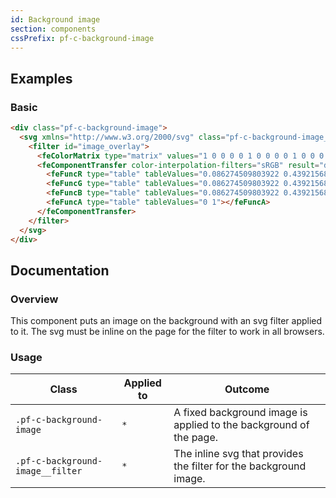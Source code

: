 ```yaml
---
id: Background image
section: components
cssPrefix: pf-c-background-image
---
```

## Examples

### Basic

```html isFullscreen
<div class="pf-c-background-image">
  <svg xmlns="http://www.w3.org/2000/svg" class="pf-c-background-image__filter" width="0" height="0">
    <filter id="image_overlay">
      <feColorMatrix type="matrix" values="1 0 0 0 0 1 0 0 0 0 1 0 0 0 0 0 0 0 1 0"></feColorMatrix>
      <feComponentTransfer color-interpolation-filters="sRGB" result="duotone">
        <feFuncR type="table" tableValues="0.086274509803922 0.43921568627451"></feFuncR>
        <feFuncG type="table" tableValues="0.086274509803922 0.43921568627451"></feFuncG>
        <feFuncB type="table" tableValues="0.086274509803922 0.43921568627451"></feFuncB>
        <feFuncA type="table" tableValues="0 1"></feFuncA>
      </feComponentTransfer>
    </filter>
  </svg>
</div>
```

## Documentation

### Overview

This component puts an image on the background with an svg filter applied to it. The svg must be inline on the page for the filter to work in all browsers.

### Usage

| Class                            | Applied to | Outcome                                                            |
| -------------------------------- | ---------- | ------------------------------------------------------------------ |
| `.pf-c-background-image`         | `*`        | A fixed background image is applied to the background of the page. |
| `.pf-c-background-image__filter` | `*`        | The inline svg that provides the filter for the background image.  |
